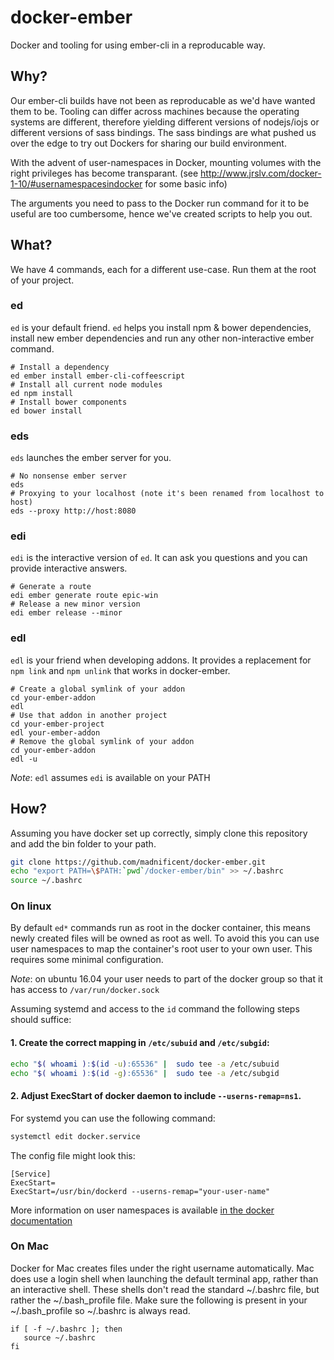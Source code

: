 # docker-ember

Docker and tooling for using ember-cli in a reproducable way.

## Why?

Our ember-cli builds have not been as reproducable as we'd have wanted
them to be.  Tooling can differ across machines because the operating
systems are different, therefore yielding different versions of
nodejs/iojs or different versions of sass bindings.  The sass bindings
are what pushed us over the edge to try out Dockers for sharing our
build environment.

With the advent of user-namespaces in Docker, mounting volumes with
the right privileges has become
transparant. (see http://www.jrslv.com/docker-1-10/#usernamespacesindocker
for some basic info)

The arguments you need to pass to the Docker run command for it to be
useful are too cumbersome, hence we've created scripts to help you
out.

## What?

We have 4 commands, each for a different use-case.  Run them at the
root of your project.

### ed

`ed` is your default friend.  `ed` helps you install npm & bower
dependencies, install new ember dependencies and run any other
non-interactive ember command.

    # Install a dependency
    ed ember install ember-cli-coffeescript
    # Install all current node modules
    ed npm install
    # Install bower components
    ed bower install

### eds

`eds` launches the ember server for you.

    # No nonsense ember server
    eds
    # Proxying to your localhost (note it's been renamed from localhost to host)
    eds --proxy http://host:8080

### edi

`edi` is the interactive version of `ed`.  It can ask you questions
and you can provide interactive answers.

    # Generate a route
    edi ember generate route epic-win
    # Release a new minor version
    edi ember release --minor

### edl
`edl` is your friend when developing addons. It provides a replacement for `npm link` and `npm unlink` that works in docker-ember. 

    # Create a global symlink of your addon
    cd your-ember-addon
    edl
    # Use that addon in another project
    cd your-ember-project
    edl your-ember-addon
    # Remove the global symlink of your addon
    cd your-ember-addon
    edl -u

*Note*: `edl` assumes `edi` is available on your PATH

## How?
Assuming you have docker set up correctly, simply clone this repository and add the bin folder to your path.

```bash
git clone https://github.com/madnificent/docker-ember.git
echo "export PATH=\$PATH:`pwd`/docker-ember/bin" >> ~/.bashrc
source ~/.bashrc
```

### On linux

By default `ed*` commands run as root in the docker container, this means newly created files will be owned as root as well. To avoid this you can use user namespaces to map the container's root user to your own user. This requires some minimal configuration.

*Note*: on ubuntu 16.04 your user needs to part of the docker group so that it has access to `/var/run/docker.sock`

Assuming systemd and access to the `id` command the following steps should suffice:

#### 1. Create the correct mapping in `/etc/subuid` and `/etc/subgid`:

```bash
echo "$( whoami ):$(id -u):65536" |  sudo tee -a /etc/subuid
echo "$( whoami ):$(id -g):65536" |  sudo tee -a /etc/subgid
```

#### 2. Adjust ExecStart of docker daemon to include `--userns-remap=ns1`.

For systemd you can use the following command:
```bash
systemctl edit docker.service
```

The config file might look this:
```
[Service]
ExecStart=
ExecStart=/usr/bin/dockerd --userns-remap="your-user-name"
```

More information on user namespaces is available [in the docker documentation](https://docs.docker.com/engine/security/userns-remap/)

### On Mac

Docker for Mac creates files under the right username automatically.  Mac does use a login shell when launching the default terminal app, rather than an interactive shell.  These shells don't read the standard ~/.bashrc file, but rather the ~/.bash\_profile file.  Make sure the following is present in your ~/.bash\_profile so ~/.bashrc is always read.

```
if [ -f ~/.bashrc ]; then
   source ~/.bashrc
fi
```